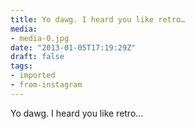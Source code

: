 ```yaml
---
title: Yo dawg. I heard you like retro…
media:
- media-0.jpg
date: "2013-01-05T17:19:29Z"
draft: false
tags:
- imported
- from-instagram
---
```

Yo dawg. I heard you like retro…
